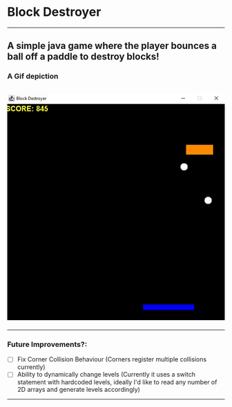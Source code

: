 # Block Destroyer
---
A simple java game where the player bounces a ball off a paddle to destroy blocks!
---
### A Gif depiction
![Block Destroyer GIF](https://github.com/Jacob-Lillywhite/BlockDestroyer/blob/master/screenshots/BlockDestroyer2.gif)
---

---
### Future Improvements?: 
- [ ] Fix Corner Collision Behaviour (Corners register multiple collisions currently)
- [ ] Ability to dynamically change levels (Currently it uses a switch statement with hardcoded levels, ideally I'd like to read any number of 2D arrays and generate levels accordingly)
---
